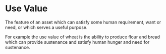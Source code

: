 # Use Value

The feature of an asset which can satisfy some human requirement, want or need, or which serves a useful purpose.

For example the use value of wheat is the ability to produce flour and bread which can provide sustenance and satisfy human hunger and need for sustenance.